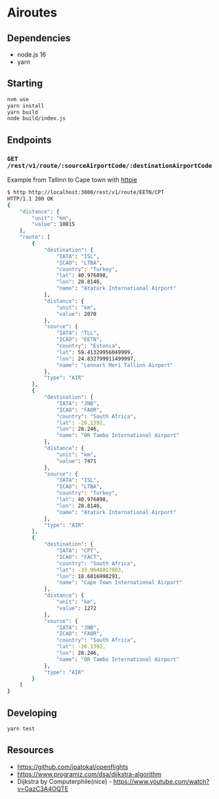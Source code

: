 # Airoutes

## Dependencies

- node.js 16
- yarn

## Starting

```sh
nvm use
yarn install
yarn build
node build/index.js
```

## Endpoints

### `GET /rest/v1/route/:sourceAirportCode/:destinationAirportCode`
Example from Tallinn to Cape town with [httpie](https://httpie.io/docs/cli/usage)
```sh
$ http http://localhost:3000/rest/v1/route/EETN/CPT
HTTP/1.1 200 OK
{
    "distance": {
        "unit": "km",
        "value": 10815
    },
    "route": [
        {
            "destination": {
                "IATA": "ISL",
                "ICAO": "LTBA",
                "country": "Turkey",
                "lat": 40.976898,
                "lon": 28.8146,
                "name": "Atatürk International Airport"
            },
            "distance": {
                "unit": "km",
                "value": 2070
            },
            "source": {
                "IATA": "TLL",
                "ICAO": "EETN",
                "country": "Estonia",
                "lat": 59.41329956049999,
                "lon": 24.832799911499997,
                "name": "Lennart Meri Tallinn Airport"
            },
            "type": "AIR"
        },
        {
            "destination": {
                "IATA": "JNB",
                "ICAO": "FAOR",
                "country": "South Africa",
                "lat": -26.1392,
                "lon": 28.246,
                "name": "OR Tambo International Airport"
            },
            "distance": {
                "unit": "km",
                "value": 7471
            },
            "source": {
                "IATA": "ISL",
                "ICAO": "LTBA",
                "country": "Turkey",
                "lat": 40.976898,
                "lon": 28.8146,
                "name": "Atatürk International Airport"
            },
            "type": "AIR"
        },
        {
            "destination": {
                "IATA": "CPT",
                "ICAO": "FACT",
                "country": "South Africa",
                "lat": -33.9648017883,
                "lon": 18.6016998291,
                "name": "Cape Town International Airport"
            },
            "distance": {
                "unit": "km",
                "value": 1272
            },
            "source": {
                "IATA": "JNB",
                "ICAO": "FAOR",
                "country": "South Africa",
                "lat": -26.1392,
                "lon": 28.246,
                "name": "OR Tambo International Airport"
            },
            "type": "AIR"
        }
    ]
}
```

## Developing

```sh
yarn test
```

## Resources

- https://github.com/jpatokal/openflights
- https://www.programiz.com/dsa/dijkstra-algorithm
- Dijkstra by Computerphile(nice) - https://www.youtube.com/watch?v=GazC3A4OQTE
